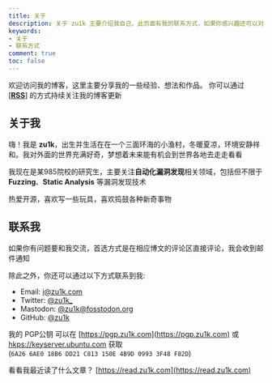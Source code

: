 ```yaml
---
title: 关于
description: 关于 zu1k 主要介绍我自己，此页面有我的联系方式，如果你感兴趣还可以对我进行打赏
keywords:
- 关于
- 联系方式
comment: true
toc: false
---
```


欢迎访问我的博客，这里主要分享我的一些经验、想法和作品。
你可以通过 [[**RSS**]](https://zu1k.com/rss.xml) 的方式持续关注我的博客更新

## 关于我

嗨！我是 **zu1k**，出生并生活在在一个三面环海的小渔村，冬暖夏凉，环境安静祥和。我对外面的世界充满好奇，梦想着未来能有机会到世界各地去走走看看

我现在是某985院校的研究生，主要关注**自动化漏洞发现**相关领域，包括但不限于 **Fuzzing**、**Static Analysis** 等漏洞发现技术

热爱开源，喜欢写一些玩具，喜欢捣鼓各种新奇事物

## 联系我

如果你有问题要和我交流，首选方式是在相应博文的评论区直接评论，我会收到邮件通知

除此之外，你还可以通过以下方式联系到我:

- Email: [i@zu1k.com](mailto:i@zu1k.com)
- Twitter: [@zu1k_](https://twitter.com/zu1k_)
- Mastodon: [@zu1k@fosstodon.org](https://fosstodon.org/@zu1k)
- GitHub: [@zu1k](https://github.com/zu1k)

我的 PGP公钥 可以在 [https://pgp.zu1k.com](https://pgp.zu1k.com) 或 [hkps://keyserver.ubuntu.com](https://keyserver.ubuntu.com/pks/lookup?op=get&search=0x6A266AE018B6DD21C813150E4B9D09933F48F82D) 获取  
(`6A26 6AE0 18B6 DD21 C813 150E 4B9D 0993 3F48 F82D`)

看看我最近读了什么文章？ [https://read.zu1k.com](https://read.zu1k.com)
